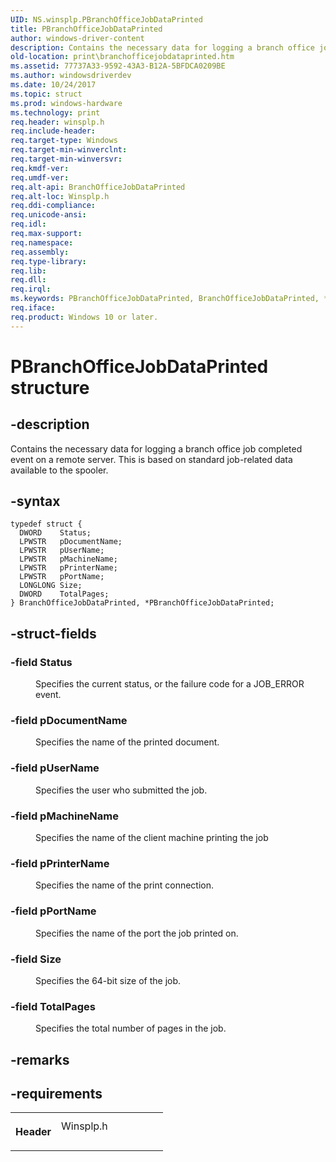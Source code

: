 ```yaml
---
UID: NS.winsplp.PBranchOfficeJobDataPrinted
title: PBranchOfficeJobDataPrinted
author: windows-driver-content
description: Contains the necessary data for logging a branch office job completed event on a remote server. This is based on standard job-related data available to the spooler.
old-location: print\branchofficejobdataprinted.htm
ms.assetid: 77737A33-9592-43A3-B12A-5BFDCA0209BE
ms.author: windowsdriverdev
ms.date: 10/24/2017
ms.topic: struct
ms.prod: windows-hardware
ms.technology: print
req.header: winsplp.h
req.include-header: 
req.target-type: Windows
req.target-min-winverclnt: 
req.target-min-winversvr: 
req.kmdf-ver: 
req.umdf-ver: 
req.alt-api: BranchOfficeJobDataPrinted
req.alt-loc: Winsplp.h
req.ddi-compliance: 
req.unicode-ansi: 
req.idl: 
req.max-support: 
req.namespace: 
req.assembly: 
req.type-library: 
req.lib: 
req.dll: 
req.irql: 
ms.keywords: PBranchOfficeJobDataPrinted, BranchOfficeJobDataPrinted, *PBranchOfficeJobDataPrinted
req.iface: 
req.product: Windows 10 or later.
---
```


# PBranchOfficeJobDataPrinted structure



## -description
<p>Contains the necessary data for logging a branch office job completed event on a remote server. This is based on standard job-related data available to the spooler.</p>


## -syntax

````
typedef struct {
  DWORD    Status;
  LPWSTR   pDocumentName;
  LPWSTR   pUserName;
  LPWSTR   pMachineName;
  LPWSTR   pPrinterName;
  LPWSTR   pPortName;
  LONGLONG Size;
  DWORD    TotalPages;
} BranchOfficeJobDataPrinted, *PBranchOfficeJobDataPrinted;
````


## -struct-fields
<dl>

### -field <b>Status</b>

<dd>
<p>Specifies the current status, or the failure code for a JOB_ERROR event.</p>
</dd>

### -field <b>pDocumentName</b>

<dd>
<p>Specifies the name of the printed document.</p>
</dd>

### -field <b>pUserName</b>

<dd>
<p>Specifies the user who submitted the job.</p>
</dd>

### -field <b>pMachineName</b>

<dd>
<p>Specifies the name of the client machine printing the job</p>
</dd>

### -field <b>pPrinterName</b>

<dd>
<p>Specifies the name of the print connection.</p>
</dd>

### -field <b>pPortName</b>

<dd>
<p>Specifies the name of the port the job printed on.</p>
</dd>

### -field <b>Size</b>

<dd>
<p>Specifies the 64-bit size of the job.</p>
</dd>

### -field <b>TotalPages</b>

<dd>
<p>Specifies the total number of pages in the job.</p>
</dd>
</dl>

## -remarks


## -requirements
<table>
<tr>
<th width="30%">
<p>Header</p>
</th>
<td width="70%">
<dl>
<dt>Winsplp.h</dt>
</dl>
</td>
</tr>
</table>